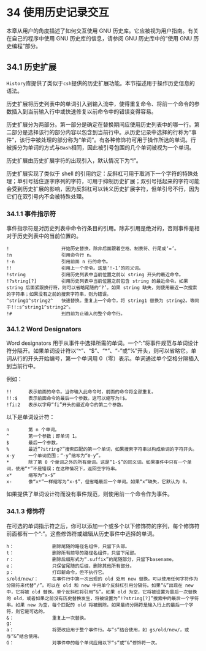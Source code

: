 # 34 使用历史记录交互

本章从用户的角度描述了如何交互使用 GNU 历史库。它应被视为用户指南。有关在自己的程序中使用 GNU 历史库的信息，请参阅 GNU 历史库中的“使用 GNU 历史编程”部分。

## 34.1 历史扩展

`History`库提供了类似于`csh`提供的历史扩展功能。本节描述用于操作历史信息的语法。

历史扩展将历史列表中的单词引入到输入流中，使得重复命令、将前一个命令的参数插入到当前输入行中或快速修复以前命令中的错误变得容易。

历史扩展分为两部分。第一部分是确定在替换期间应使用历史列表中的哪一行。第二部分是选择该行的部分内容以包含到当前行中。从历史记录中选择的行称为“事件”，该行中被处理的部分称为“单词”。有各种修饰符可用于操作所选的单词。行被拆分为单词的方式与`Bash`相同，因此被引号包围的几个单词被视为一个单词。

历史扩展由历史扩展字符的出现引入，默认情况下为“!”。

历史扩展实现了类似于 shell 的引用约定：反斜杠可用于取消下一个字符的特殊处理；单引号括住逐字序列的字符，可用于抑制历史扩展；双引号括起来的字符可能会受到历史扩展的影响，因为反斜杠可以转义历史扩展字符，但单引号不行，因为它们在双引号内不会被特殊处理。

### 34.1.1 事件指示符

事件指示符是对历史列表中命令行条目的引用。除非引用是绝对的，否则事件是相对于历史列表中的当前位置的。

```
!                   开始历史替换，除非后面跟着空格、制表符、行尾或‘=’。
!n                  引用命令行 n。
!-n                 引用前面 n 行的命令。
!!                  引用上一个命令。这是‘!-1’的同义词。
!string             引用历史列表中当前位置之前以 string 开头的最近命令。
!?string[?]         引用历史列表中当前位置之前包含 string 的最近命令。如果 string 后面紧跟换行符，则可以省略尾随的‘?’。如果 string 缺失，则使用最近一次搜索的字符串；如果没有之前的搜索字符串，则为错误。
^string1^string2^   快速替换。重复上一个命令，将 string1 替换为 string2。等同于!!:s^string1^string2^。
!#                  到目前为止输入的整个命令行。
```

### 34.1.2 Word Designators

Word designators 用于从事件中选择所需的单词。一个“:”将事件规范与单词设计符分隔开。如果单词设计符以“^”、“$”、“*”、“-”或“%”开头，则可以省略它。单词从行的开头开始编号，第一个单词用 0（零）表示。单词通过单个空格分隔插入到当前行中。

例如：

```
!!      表示前面的命令。当你输入此命令时，前面的命令将全部重复。
!!:$    表示前面命令的最后一个参数。这可以缩写为!$。
!fi:2   表示以字母“fi”开头的最近命令的第二个参数。
```

以下是单词设计符：

```
n       第 n 个单词。
^       第一个参数；即单词 1。
$       最后一个参数。
%       最近“?string?”搜索匹配的第一个单词，如果搜索字符串以构成单词的字符开头。
x-y     一个单词范围；“-y”缩写为“0-y”。
*       除了第 0 个单词之外的所有单词。这是“1-$”的同义词。如果事件中只有一个单词，使用“*”不是错误；在这种情况下，返回空字符串。
x*      缩写为“x-$”
x-      像“x*”一样缩写为“x-$”，但省略最后一个单词。如果“x”缺失，它默认为 0。
```

如果提供了单词设计符而没有事件规范，则使用前一个命令作为事件。

### 34.1.3 修饰符

在可选的单词指示符之后，你可以添加一个或多个以下修饰符的序列，每个修饰符前面都有一个“:”。这些修饰符或编辑从历史事件中选择的单词。

```
h：              删除尾随的路径名组件，只留下头部。
t：              删除所有前导的路径名组件，只留下尾部。
r：              删除后缀形式为“.suffix”的尾随部分，只留下basename。
e：              只保留尾随的后缀，删除其他所有部分。
p：              打印新命令，但不执行它。
s/old/new/：     在事件行中第一次出现的 old 处用 new 替换。可以使用任何字符作为分隔符来代替“/”。可以在 old 和 new 中用单个反斜杠引用分隔符。如果“&”出现在 new 中，它将被 old 替换。单个反斜杠将引用“&”。如果 old 为空，它将被设置为最后一次替换的 old，或者如果之前没有历史替换发生，将被设置为“!?string[?]”搜索中的最后一个字符串。如果 new 为空，每个匹配的 old 将被删除。如果最终分隔符是输入行上的最后一个字符，则它是可选的。
&：              重复上一次替换。
g:
a：              将更改应用于整个事件行。与“s”结合使用，如 gs/old/new/，或与“&”结合使用。
G：              对事件中的每个单词应用以下“s”或“&”修饰符一次。
```